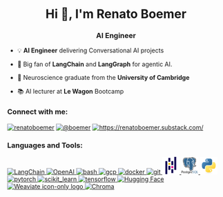 <h1 align="center">Hi 🖖, I'm Renato Boemer</h1>
<h3 align="center">AI Engineer</h3>

- 💡 **AI Engineer** delivering Conversational AI projects

- 🦜 Big fan of **LangChain** and **LangGraph** for agentic AI.
  
- 🧠 Neuroscience graduate from the **University of Cambridge**
  
- 📚 AI lecturer at **Le Wagon** Bootcamp

<h3 align="left">Connect with me:</h3>
<p align="left">
<a href="https://linkedin.com/in/renatoboemer" target="blank"><img align="center" src="https://raw.githubusercontent.com/rahuldkjain/github-profile-readme-generator/master/src/images/icons/Social/linked-in-alt.svg" alt="renatoboemer" height="30" width="40" /></a>
<a href="https://medium.com/@boemer" target="blank"><img align="center" src="https://raw.githubusercontent.com/rahuldkjain/github-profile-readme-generator/master/src/images/icons/Social/medium.svg" alt="@boemer" height="30" width="40" /></a>
<a href="/https://renatoboemer.substack.com/" target="blank"><img align="center" src="https://raw.githubusercontent.com/rahuldkjain/github-profile-readme-generator/master/src/images/icons/Social/rss.svg" alt="https://renatoboemer.substack.com/" height="30" width="40" /></a>
</p>

<h3 align="left">Languages and Tools:</h3>
<p align="left"> <a href="https://aws.amazon.com" target="_blank" rel="noreferrer">
<a href="https://github.com/langchain/langchain" target="_blank" rel="noreferrer">
    <img src="https://cdn.simpleicons.org/langchain" alt="LangChain" width="40" height="40"/>
  </a>
  <a href="https://openai.com/" target="_blank" rel="noreferrer">
    <img src="https://cdn.simpleicons.org/openai" alt="OpenAI" width="40" height="40"/>
  </a>
  <a href="https://www.gnu.org/software/bash/" target="_blank" rel="noreferrer"> <img src="https://www.vectorlogo.zone/logos/gnu_bash/gnu_bash-icon.svg" alt="bash" width="40" height="40"/> </a> <a align="left"> <a href="https://cloud.google.com" target="_blank" rel="noreferrer"> <img src="https://www.vectorlogo.zone/logos/google_cloud/google_cloud-icon.svg" alt="gcp" width="40" height="40"/> </a> <a href="https://www.docker.com/" target="_blank" rel="noreferrer"> <img src="https://www.vectorlogo.zone/logos/docker/docker-tile.svg" alt="docker" width="40" height="40"/> </a> <a href="https://git-scm.com/" target="_blank" rel="noreferrer"> <img src="https://www.vectorlogo.zone/logos/git-scm/git-scm-icon.svg" alt="git" width="40" height="40"/> </a> <a href="https://pandas.pydata.org/" target="_blank" rel="noreferrer"> <img src="https://raw.githubusercontent.com/devicons/devicon/2ae2a900d2f041da66e950e4d48052658d850630/icons/pandas/pandas-original.svg" alt="pandas" width="40" height="40"/> </a> <a href="https://www.postgresql.org" target="_blank" rel="noreferrer"> <img src="https://raw.githubusercontent.com/devicons/devicon/master/icons/postgresql/postgresql-original-wordmark.svg" alt="postgresql" width="40" height="40"/> </a> <a href="https://www.python.org" target="_blank" rel="noreferrer"> <img src="https://raw.githubusercontent.com/devicons/devicon/master/icons/python/python-original.svg" alt="python" width="40" height="40"/> </a> <a href="https://pytorch.org/" target="_blank" rel="noreferrer"> <img src="https://www.vectorlogo.zone/logos/pytorch/pytorch-icon.svg" alt="pytorch" width="40" height="40"/> </a> <a href="https://scikit-learn.org/" target="_blank" rel="noreferrer"> <img src="https://upload.wikimedia.org/wikipedia/commons/0/05/Scikit_learn_logo_small.svg" alt="scikit_learn" width="40" height="40"/> </a> <a href="https://www.tensorflow.org" target="_blank" rel="noreferrer"> <img src="https://www.vectorlogo.zone/logos/tensorflow/tensorflow-icon.svg" alt="tensorflow" width="40" height="40"/> </a> <!-- Hugging Face -->
<!-- Official Hugging Face icon-only logo -->
<a href="https://huggingface.co/" target="_blank" rel="noreferrer">
  <img
    src="https://huggingface.co/datasets/huggingface/brand-assets/resolve/main/hf-logo.svg"
    alt="Hugging Face"
    width="40"
    height="40"
  />
</a>

<!-- Weaviate -->
<a href="https://weaviate.io/" target="_blank" rel="noreferrer">
  <img
    src="https://commons.wikimedia.org/wiki/Special:FilePath/Weaviate_logo_(no_text).svg"
    alt="Weaviate icon-only logo"
    width="40" height="40"
  />
</a>
<!-- Chroma -->
<a href="https://trychroma.com/" target="_blank" rel="noreferrer">
  <img src="https://files.brandlogos.net/svg/aqOfS52Rxn/chroma-logo-brandlogos.net_k7cayrasq.svg"
       alt="Chroma" width="40" height="40"/>
</a>

</p>
